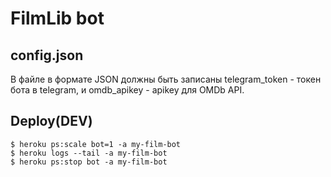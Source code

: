 # FilmLib bot

## config.json
В файле в формате JSON должны быть записаны telegram_token - токен бота в telegram,
 и omdb_apikey - apikey для OMDb API.
 
 ## Deploy(DEV)
 ```
 $ heroku ps:scale bot=1 -a my-film-bot
 $ heroku logs --tail -a my-film-bot
 $ heroku ps:stop bot -a my-film-bot
```
 